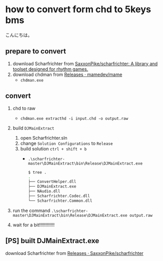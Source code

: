# how to convert form chd to 5keys bms

こんにちは。

## prepare to convert

1. download Scharfrichter from [SaxxonPike/scharfrichter: A library and toolset designed for rhythm games.](https://github.com/SaxxonPike/scharfrichter)
1. download chdman from [Releases · mamedev/mame](https://github.com/mamedev/mame/releases/)
   - `chdman.exe`

## convert

1. chd to raw
   - `chdman.exe extracthd -i input.chd -o output.raw`
1. build `DJMainExtract`
   1. open Scharfrichter.sln 
   1. change `Solution Configurations` to `Release`
   1. build solution `ctrl + shift + b`
      - `.\scharfrichter-master\DJMainExtract\bin\Release\DJMainExtract.exe`
  
        ```sh
        $ tree .
        .
        ├── ConvertHelper.dll
        ├── DJMainExtract.exe
        ├── NAudio.dll
        ├── Scharfrichter.Codec.dll
        └── Scharfrichter.Common.dll
        ```

1. run the command `.\scharfrichter-master\DJMainExtract\bin\Release\DJMainExtract.exe output.raw`
1. wait for a bit!!!!!!!!!!!!

## \[PS] built DJMainExtract.exe

download Scharfrichter from [Releases · SaxxonPike/scharfrichter](https://github.com/SaxxonPike/scharfrichter/releases)
